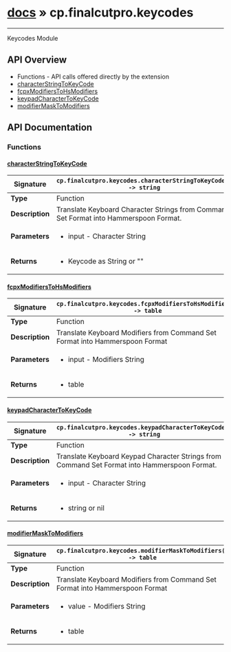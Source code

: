 # [docs](index.md) » cp.finalcutpro.keycodes
---

Keycodes Module

## API Overview
* Functions - API calls offered directly by the extension
 * [characterStringToKeyCode](#characterStringToKeyCode)
 * [fcpxModifiersToHsModifiers](#fcpxModifiersToHsModifiers)
 * [keypadCharacterToKeyCode](#keypadCharacterToKeyCode)
 * [modifierMaskToModifiers](#modifierMaskToModifiers)

## API Documentation

### Functions

#### [characterStringToKeyCode](#characterStringToKeyCode)
| **Signature**                               | `cp.finalcutpro.keycodes.characterStringToKeyCode() -> string`                                                                    |
| --------------------------------------------|-------------------------------------------------------------------------------------|
| **Type**                                    | Function                                                                     |
| **Description**                             | Translate Keyboard Character Strings from Command Set Format into Hammerspoon Format.                                                                     |
| **Parameters**                              | <ul><li>input - Character String</li></ul> |
| **Returns**                                 | <ul><li>Keycode as String or ""</li></ul>          |

#### [fcpxModifiersToHsModifiers](#fcpxModifiersToHsModifiers)
| **Signature**                               | `cp.finalcutpro.keycodes.fcpxModifiersToHsModifiers() -> table`                                                                    |
| --------------------------------------------|-------------------------------------------------------------------------------------|
| **Type**                                    | Function                                                                     |
| **Description**                             | Translate Keyboard Modifiers from Command Set Format into Hammerspoon Format                                                                     |
| **Parameters**                              | <ul><li>input - Modifiers String</li></ul> |
| **Returns**                                 | <ul><li>table</li></ul>          |

#### [keypadCharacterToKeyCode](#keypadCharacterToKeyCode)
| **Signature**                               | `cp.finalcutpro.keycodes.keypadCharacterToKeyCode() -> string`                                                                    |
| --------------------------------------------|-------------------------------------------------------------------------------------|
| **Type**                                    | Function                                                                     |
| **Description**                             | Translate Keyboard Keypad Character Strings from Command Set Format into Hammerspoon Format.                                                                     |
| **Parameters**                              | <ul><li>input - Character String</li></ul> |
| **Returns**                                 | <ul><li>string or nil</li></ul>          |

#### [modifierMaskToModifiers](#modifierMaskToModifiers)
| **Signature**                               | `cp.finalcutpro.keycodes.modifierMaskToModifiers() -> table`                                                                    |
| --------------------------------------------|-------------------------------------------------------------------------------------|
| **Type**                                    | Function                                                                     |
| **Description**                             | Translate Keyboard Modifiers from Command Set Format into Hammerspoon Format                                                                     |
| **Parameters**                              | <ul><li>value - Modifiers String</li></ul> |
| **Returns**                                 | <ul><li>table</li></ul>          |

